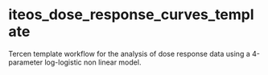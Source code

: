 # iteos_dose_response_curves_template
 Tercen template workflow for the analysis of dose response data using a 4-parameter log-logistic non linear model.
